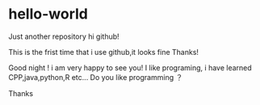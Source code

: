 # hello-world
Just another repository
hi github!

This is the frist time that i use github,it looks fine
Thanks!


Good night ! i am  very happy  to see you!
I like programing, i have learned CPP,java,python,R etc...
Do you like programming ？

Thanks
